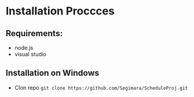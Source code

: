 # Installation Proccces
## Requirements:
 - node.js
 - visual studio
## Installation on Windows  
 - Clon repo 
 ``` git clone https://github.com/Segimara/ScheduleProj.git ```
